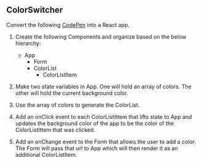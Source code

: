 ## ColorSwitcher

Convert the following [CodePen](https://codepen.io/jkeohan/pen/abvjvpr?editors=1010) into a React app.

1. Create the following Components and organize based on the below hierarchy:
    - App
      - Form
      - ColorList
        - ColorListItem

1. Make two state variables in App. One will hold an array of colors. The other will hold the current background color.

1. Use the array of colors to generate the ColorList.

1. Add an onClick event to each ColorListIttem that lifts state to App and updates the background color of the app to be the color of the ColorListIttem that was clicked.

1. Add an onChange event to the Form that allows the user to add a color. The Form will pass that url to App which will then render it as an additional ColorListItem.